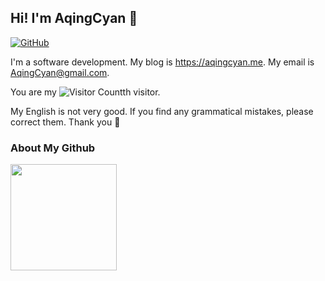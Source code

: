 ## Hi! I'm AqingCyan 👋

[![GitHub](https://img.shields.io/badge/dynamic/json?logo=github&label=GitHub&labelColor=495867&color=495867&query=%24.data.totalSubs&url=https%3A%2F%2Fapi.spencerwoo.com%2Fsubstats%2F%3Fsource%3Dgithub%26queryKey%3DAqingCyan&style=for-the-badge)](https://github.com/AqingCyan)

I'm a software development. My blog is https://aqingcyan.me. My email is AqingCyan@gmail.com.

You are my ![Visitor Count](https://profile-counter.glitch.me/AqingCyan/count.svg)th visitor.

My English is not very good. If you find any grammatical mistakes, please correct them. Thank you 🥰

### About My Github

<img height='170' src="https://github-readme-stats.vercel.app/api?username=AqingCyan&show_icons=true&theme=dark" align="left" />


